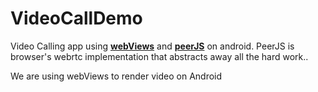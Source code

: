 # VideoCallDemo
Video Calling app using **[webViews](https://developer.android.com/develop/ui/views/layout/webapps/webview)** and **[peerJS](https://peerjs.com/)** on android.
PeerJS is browser's webrtc implementation that abstracts away all the hard work..

We are using webViews to render video on Android


